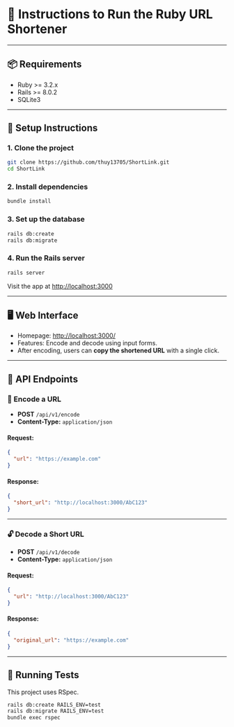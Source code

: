 # 🚀 Instructions to Run the Ruby URL Shortener
---
## 📦 Requirements

- Ruby >= 3.2.x
- Rails >= 8.0.2
- SQLite3
---

## 🔧 Setup Instructions

### 1. Clone the project

```bash
git clone https://github.com/thuy13705/ShortLink.git
cd ShortLink
```

### 2. Install dependencies

```bash
bundle install
```

### 3. Set up the database

```bash
rails db:create
rails db:migrate
```

### 4. Run the Rails server

```bash
rails server
```

Visit the app at [http://localhost:3000](http://localhost:3000)

---

## 🖥 Web Interface

- Homepage: [http://localhost:3000/](http://localhost:3000/)
- Features: Encode and decode using input forms.
- After encoding, users can **copy the shortened URL** with a single click.

---

## 📡 API Endpoints

### 🔐 Encode a URL

- **POST** `/api/v1/encode`
- **Content-Type:** `application/json`

#### Request:
```json
{
  "url": "https://example.com"
}
```

#### Response:
```json
{
  "short_url": "http://localhost:3000/AbC123"
}
```

---

### 🔓 Decode a Short URL

- **POST** `/api/v1/decode`
- **Content-Type:** `application/json`

#### Request:
```json
{
  "url": "http://localhost:3000/AbC123"
}
```

#### Response:
```json
{
  "original_url": "https://example.com"
}
```

---

## 🧪 Running Tests

This project uses RSpec.

```bash
rails db:create RAILS_ENV=test 
rails db:migrate RAILS_ENV=test 
bundle exec rspec
```
